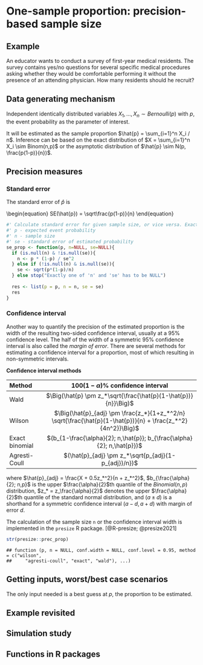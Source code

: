 # One-sample proportion: precision-based sample size

## Example

An educator wants to conduct a survey of first-year medical residents. The survey contains yes/no questions for several specific medical procedures asking whether they would be comfortable performing it without the presence of an attending physician. How many residents should he recruit?

## Data generating mechanism

Independent identically distributed variables $X_1, \ldots, X_n \sim Bernoulli(p)$ with $p$, the event probability as the parameter of interest.

It will be estimated as the sample proportion $\hat{p} = \sum_{i=1}^n X_i / n$. Inference can be based on the exact distribution of $X = \sum_{i=1}^n X_i \sim Binom(n,p)$ or the asymptotic distribution of $\hat{p} \sim N(p, \frac{p(1-p)}{n})$.

## Precision measures

### Standard error

The standard error of $\hat{p}$ is

\begin{equation}
SE(\hat{p}) = \sqrt\frac{p(1-p)}{n} 
\end{equation}



```r
#' Calculate standard error for given sample size, or vice versa. Exactly one of 'n' and 'se' has to be NULL
#' p - expected event probability
#' n - sample size
#' se - standard error of estimated probability
se_prop <- function(p, n=NULL, se=NULL){
  if (is.null(n) & !is.null(se)){
    n <- p * (1-p) / se^2
  } else if (!is.null(n) & is.null(se)){
    se <- sqrt(p*(1-p)/n)
  } else stop("Exactly one of 'n' and 'se' has to be NULL")
  
  res <- list(p = p, n = n, se = se)
  res
}
```

### Confidence interval 

Another way to quantify the precision of the estimated proportion is the width of the resulting two-sided confidence interval, usually at a 95% confidence level. The half of the width of a symmetric 95% confidence interval is also called the _margin of error_. There are several methods for estimating a confidence interval for a proportion, most of which resulting in non-symmetric intervals.

**Confidence interval methods**

| Method          | $100(1-\alpha)$% confidence interval | 
|:---------------|:-------------------------------------:|
| Wald           | $\Big(\hat{p} \pm z_*\sqrt{\frac{\hat{p}(1-\hat{p})}{n}}\Big)$|
| Wilson         | $\Big(\hat{p}_{adj} \pm \frac{z_*}{1+z_*^2/n} \sqrt{\frac{\hat{p}(1-\hat{p})}{n} + \frac{z_*^2}{4n^2}}\Big)$|
| Exact binomial | $(b_{1-\frac{\alpha}{2}; n,\hat{p}}; b_{\frac{\alpha}{2}; n,\hat{p}})$|
| Agresti-Coull  |$(\hat{p}_{adj} \pm z_*\sqrt{p_{adj}(1-p_{adj})/n})$

where $\hat{p}_{adj} = \frac{X + 0.5z_*^2}{n + z_*^2}$, $b_{\frac{\alpha}{2}; n,p}$ is the upper $\frac{\alpha}{2}$th quantile of the $Binomial(n,p)$ distribution, $z_* = z_\frac{\alpha}{2}$ denotes the upper $\frac{\alpha}{2}$th quantile of the standard normal distribution, and $(a \pm d)$ is a shorthand for a symmetric confidence interval $(a-d, a+d)$ with margin of error $d$.

The calculation of the sample size `n` or the confidence interval width is implemented in the `presize` R package. [@R-presize; @presize2021]


```r
str(presize::prec_prop)
```

```
## function (p, n = NULL, conf.width = NULL, conf.level = 0.95, method = c("wilson", 
##     "agresti-coull", "exact", "wald"), ...)
```


## Getting inputs, worst/best case scenarios

The only input needed is a best guess at $p$, the proportion to be estimated. 




## Example revisited 

## Simulation study

## Functions in R packages

